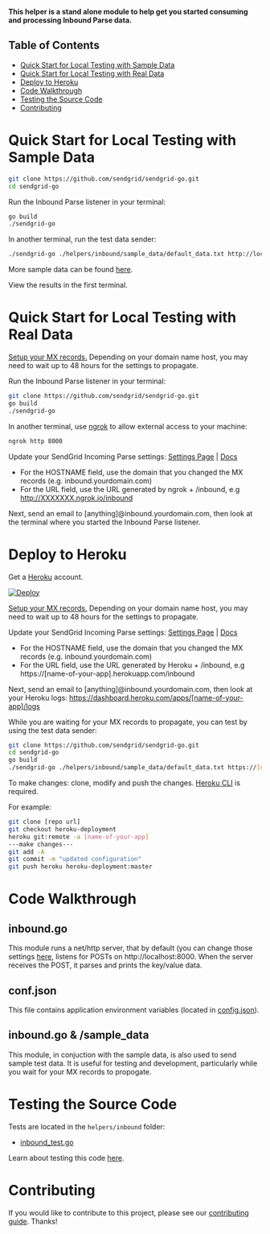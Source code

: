 **This helper is a stand alone module to help get you started consuming and processing Inbound Parse data.**

## Table of Contents

* [Quick Start for Local Testing with Sample Data](#quick_start_local_sample)
* [Quick Start for Local Testing with Real Data](#quick_start_local_real)
* [Deploy to Heroku](#heroku)
* [Code Walkthrough](#code_walkthrough)
* [Testing the Source Code](#testing)
* [Contributing](#contributing)

<a name="quick_start_local_sample"></a>
# Quick Start for Local Testing with Sample Data

```bash
git clone https://github.com/sendgrid/sendgrid-go.git
cd sendgrid-go
```

Run the Inbound Parse listener in your terminal:

```bash
go build
./sendgrid-go
```

In another terminal, run the test data sender:

```bash
./sendgrid-go ./helpers/inbound/sample_data/default_data.txt http://localhost:8000/inbound
```

More sample data can be found [here](https://github.com/sendgrid/sendgrid-go/tree/master/helpers/inbound/sample_data).

View the results in the first terminal.

<a name="quick_start_local_real"></a>
# Quick Start for Local Testing with Real Data

[Setup your MX records.](https://sendgrid.com/docs/Classroom/Basics/Inbound_Parse_Webhook/setting_up_the_inbound_parse_webhook.html#-Setup) Depending on your domain name host, you may need to wait up to 48 hours for the settings to propagate.

Run the Inbound Parse listener in your terminal:

```bash
git clone https://github.com/sendgrid/sendgrid-go.git
go build
./sendgrid-go
```

In another terminal, use [ngrok](https://ngrok.com/) to allow external access to your machine:
```bash
ngrok http 8000
```

Update your SendGrid Incoming Parse settings: [Settings Page](https://app.sendgrid.com/settings/parse) | [Docs](https://sendgrid.com/docs/Classroom/Basics/Inbound_Parse_Webhook/setting_up_the_inbound_parse_webhook.html#-Pointing-to-a-Hostname-and-URL)

- For the HOSTNAME field, use the domain that you changed the MX records (e.g. inbound.yourdomain.com)
- For the URL field, use the URL generated by ngrok + /inbound, e.g http://XXXXXXX.ngrok.io/inbound

Next, send an email to [anything]@inbound.yourdomain.com, then look at the terminal where you started the Inbound Parse listener.

<a name="heroku"></a>
# Deploy to Heroku

Get a [Heroku](https://www.heroku.com) account.

[![Deploy](https://www.herokucdn.com/deploy/button.svg)](https://heroku.com/deploy?template=https://github.com/sendgrid/sendgrid-go/tree/heroku-deployment)

[Setup your MX records.](https://sendgrid.com/docs/Classroom/Basics/Inbound_Parse_Webhook/setting_up_the_inbound_parse_webhook.html#-Setup) Depending on your domain name host, you may need to wait up to 48 hours for the settings to propagate.

Update your SendGrid Incoming Parse settings: [Settings Page](https://app.sendgrid.com/settings/parse) | [Docs](https://sendgrid.com/docs/Classroom/Basics/Inbound_Parse_Webhook/setting_up_the_inbound_parse_webhook.html#-Pointing-to-a-Hostname-and-URL)

- For the HOSTNAME field, use the domain that you changed the MX records (e.g. inbound.yourdomain.com)
- For the URL field, use the URL generated by Heroku + /inbound, e.g https://[name-of-your-app].herokuapp.com/inbound

Next, send an email to [anything]@inbound.yourdomain.com, then look at your Heroku logs: https://dashboard.heroku.com/apps/[name-of-your-app]/logs

While you are waiting for your MX records to propagate, you can test by using the test data sender:

```bash
git clone https://github.com/sendgrid/sendgrid-go.git
cd sendgrid-go
go build
./sendgrid-go ./helpers/inbound/sample_data/default_data.txt https://[name-of-your-app].herokuapp.com/inbound
```

To make changes: clone, modify and push the changes. [Heroku CLI](https://devcenter.heroku.com/articles/heroku-command-line) is required.

For example:
```bash
git clone [repo url]
git checkout heroku-deployment
heroku git:remote -a [name-of-your-app]
---make changes---
git add -A
git commit -m "updated configuration"
git push heroku heroku-deployment:master
```

<a name="code_walkthrough"></a>
# Code Walkthrough

## inbound.go

This module runs a net/http server, that by default (you can change those settings [here](https://github.com/sendgrid/sendgrid-go/blob/helpers/inbound/config.json), listens for POSTs on http://localhost:8000. When the server receives the POST, it parses and prints the key/value data.

## conf.json

This file contains application environment variables (located in [config.json](https://github.com/sendgrid/sendgrid-go/blob/helpers/inbound/config.json)).

## inbound.go & /sample_data

This module, in conjuction with the sample data, is also used to send sample test data. It is useful for testing and development, particularly while you wait for your MX records to propogate.

<a name="testing"></a>
# Testing the Source Code

Tests are located in the `helpers/inbound` folder:

- [inbound_test.go](https://github.com/sendgrid/sendgrid-go/blob/master/helpers/inbound/inbound_test.go)

Learn about testing this code [here](https://github.com/sendgrid/sendgrid-go/blob/master/CONTRIBUTING.md#testing).

<a name="contributing"></a>
# Contributing

If you would like to contribute to this project, please see our [contributing guide](https://github.com/sendgrid/sendgrid-go/blob/master/CONTRIBUTING.md). Thanks!
